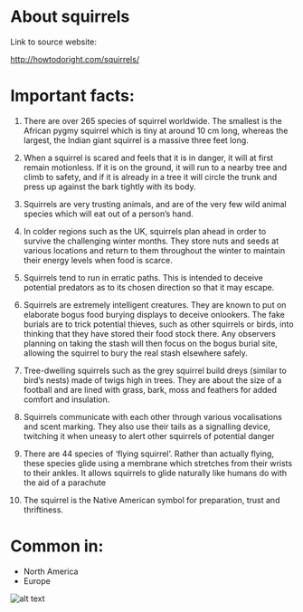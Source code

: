 # About squirrels

Link to source website:

http://howtodoright.com/squirrels/


# Important facts:

1. There are over 265 species of squirrel worldwide. The smallest is the African pygmy squirrel which is tiny at around 10 cm long, whereas the largest, the Indian giant squirrel is a massive three feet long.

2. When a squirrel is scared and feels that it is in danger, it will at first remain motionless. If it is on the ground, it will run to a nearby tree and climb to safety, and if it is already in a tree it will circle the trunk and press up against the bark tightly with its body.

3. Squirrels are very trusting animals, and are of the very few wild animal species which will eat out of a person’s hand.

4.	 In colder regions such as the UK, squirrels plan ahead in order to survive the challenging winter months. They store nuts and seeds at various locations and return to them throughout the winter to maintain their energy levels when food is scarce.

5.	 Squirrels tend to run in erratic paths. This is intended to deceive potential predators as to its chosen direction so that it may escape.

6.	Squirrels are extremely intelligent creatures. They are known to put on elaborate bogus food burying displays to deceive onlookers. The fake burials are to trick potential thieves, such as other squirrels or birds, into thinking that they have stored their food stock there. Any observers planning on taking the stash will then focus on the bogus burial site, allowing the squirrel to bury the real stash elsewhere safely.

7.	Tree-dwelling squirrels such as the grey squirrel build dreys (similar to bird’s nests) made of twigs high in trees. They are about the size of a football and are lined with grass, bark, moss and feathers for added comfort and insulation.

8.	Squirrels communicate with each other through various vocalisations and scent marking. They also use their tails as a signalling device, twitching it when uneasy to alert other squirrels of potential danger

9.	There are 44 species of ‘flying squirrel’. Rather than actually flying, these species glide using a membrane which stretches from their wrists to their ankles. It allows squirrels to glide naturally like humans do with the aid of a parachute

10.	The squirrel is the Native American symbol for preparation, trust and thriftiness.

# Common in:

* North America
* Europe

![alt text](http://www.slate.com/content/dam/slate/articles/health_and_science/Science/2016/05/160511_SCI_frustrated-squirrel.jpg.CROP.promo-mediumlarge.jpg)






